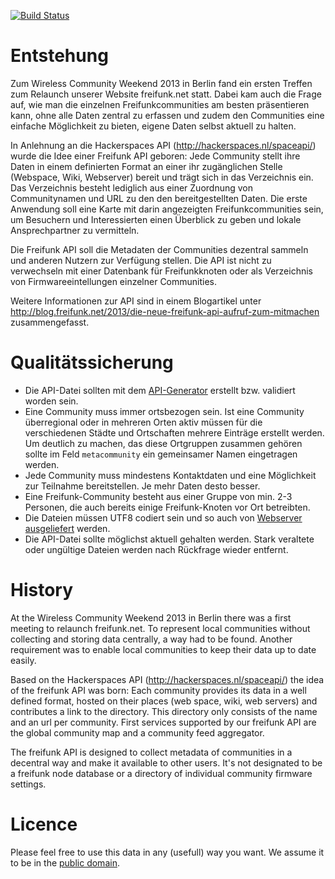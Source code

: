 [![Build Status](https://travis-ci.org/freifunk/directory.api.freifunk.net.svg?branch=master)](https://travis-ci.org/freifunk/directory.api.freifunk.net)

Entstehung
==========

Zum Wireless Community Weekend 2013 in Berlin fand ein ersten Treffen
zum Relaunch unserer Website freifunk.net statt. Dabei kam auch die
Frage auf, wie man die einzelnen Freifunkcommunities am besten
präsentieren kann, ohne alle Daten zentral zu erfassen und zudem den
Communities eine einfache Möglichkeit zu bieten, eigene Daten selbst
aktuell zu halten.

In Anlehnung an die Hackerspaces API (http://hackerspaces.nl/spaceapi/)
wurde die Idee einer Freifunk API geboren: Jede Community stellt ihre
Daten in einem definierten Format an einer ihr zugänglichen Stelle
(Webspace, Wiki, Webserver) bereit und trägt sich in das Verzeichnis
ein. Das Verzeichnis besteht lediglich aus einer Zuordnung von
Communitynamen und URL zu den den bereitgestellten Daten. Die erste
Anwendung soll eine Karte mit darin angezeigten Freifunkcommunities
sein, um Besuchern und Interessierten einen Überblick zu geben und
lokale Ansprechpartner zu vermitteln.

Die Freifunk API soll die Metadaten der Communities dezentral sammeln und anderen Nutzern zur Verfügung stellen. Die API ist nicht zu verwechseln mit einer Datenbank für Freifunkknoten oder als Verzeichnis von Firmwareeintellungen einzelner Communities.

Weitere Informationen zur API sind in einem Blogartikel unter http://blog.freifunk.net/2013/die-neue-freifunk-api-aufruf-zum-mitmachen zusammengefasst.

Qualitätssicherung
==================

* Die API-Datei sollten mit dem [API-Generator](freifunk.net/api-generator/) erstellt bzw. validiert worden sein.
* Eine Community muss immer ortsbezogen sein. Ist eine Community überregional oder in mehreren Orten aktiv müssen für die verschiedenen Städte und Ortschaften mehrere Einträge erstellt werden. Um deutlich zu machen, das diese Ortgruppen zusammen gehören sollte im Feld `metacommunity` ein gemeinsamer Namen eingetragen werden.
* Jede Community muss mindestens Kontaktdaten und eine Möglichkeit zur Teilnahme bereitstellen. Je mehr Daten desto besser.
* Eine Freifunk-Community besteht aus einer Gruppe von min. 2-3 Personen, die auch bereits einige Freifunk-Knoten vor Ort betreibten.
* Die Dateien müssen UTF8 codiert sein und so auch von [Webserver ausgeliefert](http://serverfault.com/questions/581760/how-do-i-set-proper-headers-for-json-in-apache) werden.
* Die API-Datei sollte möglichst aktuell gehalten werden. Stark veraltete oder ungültige Dateien werden nach Rückfrage wieder entfernt.

History
=======

At the Wireless Community Weekend 2013 in Berlin there was a first meeting to relaunch freifunk.net. To represent local communities without collecting and storing data centrally, a way had to be found. Another requirement was to enable local communities to keep their data up to date easily.

Based on the Hackerspaces API (http://hackerspaces.nl/spaceapi/) the idea of the freifunk API was born: Each community provides its data in a well defined format, hosted on their places (web space, wiki, web servers) and contributes a link to the directory. This directory only consists of the name and an url per community. First services supported by our freifunk API are the global community map and a community feed aggregator.

The freifunk API is designed to collect metadata of communities in a decentral way and make it available to other users. It's not designated to be a freifunk node database or a directory of individual community firmware settings.

Licence
=======

Please feel free to use this data in any (usefull) way you want. 
We assume it to be in the [public domain](https://creativecommons.org/publicdomain/zero/1.0/).
